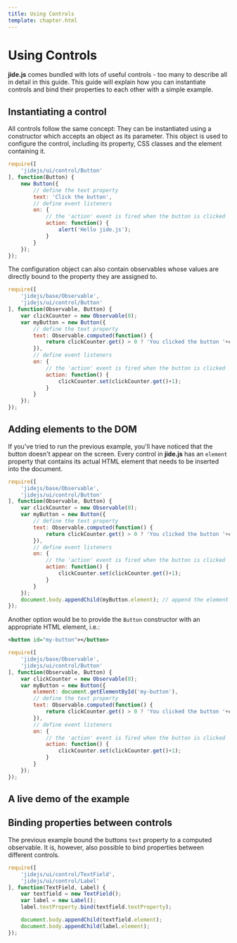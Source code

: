 ```yaml
---
title: Using Controls
template: chapter.html
---
```


# Using Controls

**jide.js** comes bundled with lots of useful controls - too many to describe all in detail in this guide. This guide
will explain how you can instantiate controls and bind their properties to each other with a simple example.

## Instantiating a control

All controls follow the same concept: They can be instantiated using a constructor which accepts an object as its
parameter. This object is used to configure the control, including its property, CSS classes and the element containing it.

```javascript
require([
    'jidejs/ui/control/Button'
], function(Button) {
    new Button({
        // define the text property
        text: 'Click the button',
        // define event listeners
        on: {
            // the 'action' event is fired when the button is clicked
            action: function() {
                alert('Hello jide.js');
            }
        }
    });
});
```

The configuration object can also contain observables whose values are directly bound to the property they are assigned to.

```javascript
require([
    'jidejs/base/Observable',
    'jidejs/ui/control/Button'
], function(Observable, Button) {
    var clickCounter = new Observable(0);
    var myButton = new Button({
        // define the text property
        text: Observable.computed(function() {
            return clickCounter.get() > 0 ? 'You clicked the button '+clickCounter.get()+' times' : 'Click';
        }),
        // define event listeners
        on: {
            // the 'action' event is fired when the button is clicked
            action: function() {
                clickCounter.set(clickCounter.get()+1);
            }
        }
    });
});
```

## Adding elements to the DOM

If you've tried to run the previous example, you'll have noticed that the button doesn't appear on the screen. Every
control in **jide.js** has an `element` property that contains its actual HTML element that needs to be inserted into
the document.

```javascript
require([
    'jidejs/base/Observable',
    'jidejs/ui/control/Button'
], function(Observable, Button) {
    var clickCounter = new Observable(0);
    var myButton = new Button({
        // define the text property
        text: Observable.computed(function() {
            return clickCounter.get() > 0 ? 'You clicked the button '+clickCounter.get()+' times' : 'Click';
        }),
        // define event listeners
        on: {
            // the 'action' event is fired when the button is clicked
            action: function() {
                clickCounter.set(clickCounter.get()+1);
            }
        }
    });
    document.body.appendChild(myButton.element); // append the element of the button to the document
});
```

Another option would be to provide the `Button` constructor with an appropriate HTML element, i.e.:

```xml
<button id="my-button"></button>
```

```javascript
require([
    'jidejs/base/Observable',
    'jidejs/ui/control/Button'
], function(Observable, Button) {
    var clickCounter = new Observable(0);
    var myButton = new Button({
        element: document.getElementById('my-button'),
        // define the text property
        text: Observable.computed(function() {
            return clickCounter.get() > 0 ? 'You clicked the button '+clickCounter.get()+' times' : 'Click';
        }),
        // define event listeners
        on: {
            // the 'action' event is fired when the button is clicked
            action: function() {
                clickCounter.set(clickCounter.get()+1);
            }
        }
    });
});
```

## A live demo of the example

<div id="example-1" class="output"></div>
<script>
require([
    'jidejs/base/Observable',
    'jidejs/ui/control/Button'
], function(Observable, Button) {
    var clickCounter = new Observable(0);
    var myButton = new Button({
        // define the text property
        text: Observable.computed(function() {
            return clickCounter.get() > 0 ? 'You clicked the button '+clickCounter.get()+' times' : 'Click';
        }),
        // define event listeners
        on: {
            // the 'action' event is fired when the button is clicked
            action: function() {
                clickCounter.set(clickCounter.get()+1);
            }
        }
    });
    document.getElementById('example-1').appendChild(myButton.element); // append the element of the button to the document
});
</script>

## Binding properties between controls

The previous example bound the buttons `text` property to a computed observable. It is, however, also possible to bind
properties between different controls.

```javascript
require([
    'jidejs/ui/control/TextField',
    'jidejs/ui/control/Label'
], function(TextField, Label) {
    var textfield = new TextField();
    var label = new Label();
    label.textProperty.bind(textfield.textProperty);

    document.body.appendChild(textfield.element);
    document.body.appendChild(label.element);
});
```

<div id="example-2" class="output"></div>
<script>
require([
    'jidejs/ui/control/TextField',
    'jidejs/ui/control/Label'
], function(TextField, Label) {
    var textfield = new TextField();
    var label = new Label();
    label.textProperty.bind(textfield.textProperty);

    var output = document.getElementById('example-2');

    output.appendChild(textfield.element);
    output.appendChild(label.element);
});
</script>
